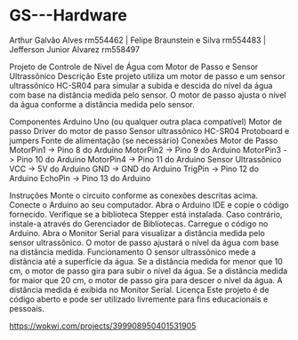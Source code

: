 # GS---Hardware
Arthur Galvão Alves rm554462 | Felipe Braunstein e Silva rm554483 | Jefferson Junior Alvarez rm558497

Projeto de Controle de Nível de Água com Motor de Passo e Sensor Ultrassônico
Descrição
Este projeto utiliza um motor de passo e um sensor ultrassônico HC-SR04 para simular a subida e descida do nível da água com base na distância medida pelo sensor. O motor de passo ajusta o nível da água conforme a distância medida pelo sensor.

Componentes
Arduino Uno (ou qualquer outra placa compatível)
Motor de passo
Driver do motor de passo
Sensor ultrassônico HC-SR04
Protoboard e jumpers
Fonte de alimentação (se necessário)
Conexões
Motor de Passo
MotorPin1 -> Pino 8 do Arduino
MotorPin2 -> Pino 9 do Arduino
MotorPin3 -> Pino 10 do Arduino
MotorPin4 -> Pino 11 do Arduino
Sensor Ultrassônico
VCC -> 5V do Arduino
GND -> GND do Arduino
TrigPin -> Pino 12 do Arduino
EchoPin -> Pino 13 do Arduino

Instruções
Monte o circuito conforme as conexões descritas acima.
Conecte o Arduino ao seu computador.
Abra o Arduino IDE e copie o código fornecido.
Verifique se a biblioteca Stepper está instalada. Caso contrário, instale-a através do Gerenciador de Bibliotecas.
Carregue o código no Arduino.
Abra o Monitor Serial para visualizar a distância medida pelo sensor ultrassônico.
O motor de passo ajustará o nível da água com base na distância medida.
Funcionamento
O sensor ultrassônico mede a distância até a superfície da água.
Se a distância medida for menor que 10 cm, o motor de passo gira para subir o nível da água.
Se a distância medida for maior que 20 cm, o motor de passo gira para descer o nível da água.
A distância medida é exibida no Monitor Serial.
Licença
Este projeto é de código aberto e pode ser utilizado livremente para fins educacionais e pessoais.

https://wokwi.com/projects/399908950401531905
